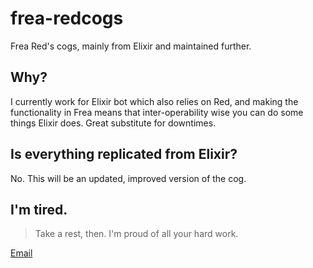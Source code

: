 # frea-redcogs
Frea Red's cogs, mainly from Elixir and maintained further.

## Why?
I currently work for Elixir bot which also relies on Red, and making the functionality in Frea means that inter-operability wise you can do some things Elixir does. Great substitute for downtimes.

## Is everything replicated from Elixir?
No. This will be an updated, improved version of the cog.

## I'm tired.
> Take a rest, then. I'm proud of all your hard work.

[Email](hello@pranchi.xyz)
